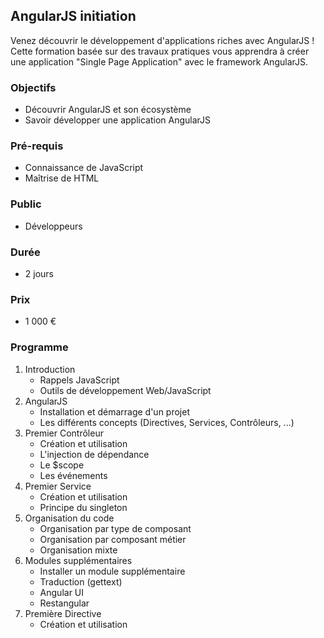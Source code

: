 ## AngularJS initiation
Venez découvrir le développement d'applications riches avec AngularJS ! Cette formation basée sur des travaux pratiques vous apprendra à créer une application "Single Page Application" avec le framework AngularJS.

### Objectifs
* Découvrir AngularJS et son écosystème
* Savoir développer une application AngularJS

### Pré-requis
* Connaissance de JavaScript
* Maîtrise de HTML

### Public
* Développeurs

### Durée
* 2 jours

### Prix
* 1 000 €

### Programme
1. Introduction
    * Rappels JavaScript
    * Outils de développement Web/JavaScript
2. AngularJS
    * Installation et démarrage d'un projet
    * Les différents concepts (Directives, Services, Contrôleurs, ...)
3. Premier Contrôleur
    * Création et utilisation
    * L'injection de dépendance
    * Le $scope
    * Les événements
4. Premier Service
    * Création et utilisation
    * Principe du singleton
5. Organisation du code
    * Organisation par type de composant
    * Organisation par composant métier
    * Organisation mixte
6. Modules supplémentaires
    * Installer un module supplémentaire
    * Traduction (gettext)
    * Angular UI
    * Restangular
7. Première Directive
    * Création et utilisation
